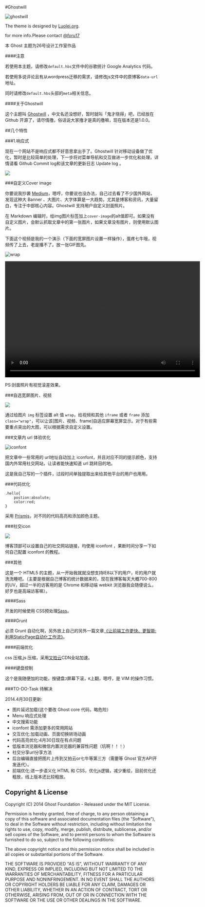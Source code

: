 #Ghostwill

![ghostwill](http://file.is26.com/wp-image/2014/04/ghostwill.png)

The theme is designed by [Luolei.org](http://luolei.org).

for more info.Please contact [@foru17](http://twitter.com/foru17)

本 Ghost 主题为26号设计工作室作品



####注意

若使用本主题，请修改`default.hbs`文件中的谷歌统计 Google Analytics 代码。

若使用多说评论且有从wordpress迁移的需求，请修改js文件中的原博客`data-url`地址。

同时请修改`default.hbs`头部的`meta`相关信息。


####关于Ghostwill

这个主题叫 [Ghostwill](https://github.com/foru17/ghostwill) ，中文名还没想好，暂时就叫「鬼才晓得」吧，已经放在 Github 开源了，请尽情撸，俗话说大家撸才是真的撸嘛，现在版本还是1.0.0。

##几个特性

###1.响应式

现在一个网站不是响应式都不好意思拿出手了。Ghostwill 针对移动设备做了优化，暂时是比较简单的处理，下一步将对菜单导航和交互做进一步优化和处理，详情请看 Github Commit log和该文章的更新日志 Update log 。

![](http://file.is26.com/wp-image/2014/04/ghost-mobile.png)


###自定义Cover image

你要说我抄袭 [Medium](https://medium.com/)，嗯哼，你要说也没办法，自己过去看了不少国外网站，发现这种大 Banner 、大图片、大字体算是一大趋势。尤其是博客和资讯，大量留白，专注于中部核心内容。Ghostwill 支持用户自定义封面照片。

在 Markdown 编辑时，给img图片标签加上`cover-image`的alt值即可。如果没有自定义图片，会默认抓取文章中的第一张图片，如果文章没有图片，则使用默认图片。


下面这个视频是我的一个演示（下面的宽屏图片设置一样操作），蛋疼七牛哦，视频传了上去，老是播不了。放一张GIF图先。

![wrap](http://file.is26.com/wp-image/2014/04/cover-animation.gif)

<video width="640" height="380" class="wrap" controls>
  <source src="http://qiniu.is26.com/cover-image-animate.mp4" type="video/mp4">
</video>

PS:封面照片有视觉滚差效果。


###自选宽屏图片、视频

![](http://qiniu.is26.com/demo-show-wide.png)

通过给图片 `img` 标签设置 alt 值 `wrap`，给视频和其他 `iframe` 或者 `frame` 添加`class="wrap"`，可以让该[图片、视频、frame]自适应屏幕宽屏显示。对于有些需要重点突出的大图，可以根据需求自定义设置。

###文章内 url 体验优化

![iconfont](http://qiniu.is26.com/iconfont-opt.jpg)

把文章中一些常用的 url地址自动加上 iconfont，并且对应不同的提示颜色，支持国内外常用社交网站，让读者能快速知道 url 跳转目的地。

这是我自己写的一个插件，过段时间单独提取出来给其他平台的用户也用用。


###代码优化

```language-css
.hello{
    postion:absolute;
    color:red;
}

```

采用 [Prismjs](http://prismjs.com/)，对不同的代码高亮和添加颜色主题。

###社交icon

![](http://luolei.u.qiniudn.com/social-icons.jpg)

博客顶部可以设置自己的社交网站链接，均使用 iconfont ，果断时间分享一下如何自己配置 iconfont 的教程。

###其他

这是一个 HTML5 的主题，从一开始我就就没想支持IE8以下的用户，IE的用户就洗洗睡吧。（主要是根据自己博客的统计数据来的，现在我博客每天大概700-800的UV，超过一半的访客用的是 Chrome 和移动端 webkit 浏览器我会随便说么，好歹也是高端访客嘛）。

####Sass

开发的时候使用 CSS预处理[Sass](http://sass-lang.com/)。

####Grunt

必须 Grunt 自动化啊，另外放上自己的另外一篇文章[《让前端工作更快、更智能:利用StaticPage自动化工作流》](http://luolei.org/front-end-dev-with-grunt-staticpage-workflow/)。

####前端优化

css 压缩,js 压缩，采用[又拍云](http://www.upyun.com/?md=luolei)CDN全站加速。

####键盘控制

这个是我随便加的功能，按键盘`J`屏幕下滚，`K`上翻，嗯哼，是 VIM 的操作习惯。

###TO-DO-Task 待解决

2014.4月30日更新:

* 图片延迟加载(这个要改 Ghost core 代码，略危险）
* Menu 响应式处理
* 中文搜索功能
* iconfont 需添加更多的常用网站
* 交互优化:加载动画、页面切换转场动画
* 代码高亮优化:4月30日现在有点问题
* 低版本浏览器和微信内置浏览器的兼容性问题（坑啊！！！）
* 社交分享url分享方法
* 后台编辑直接把图片上传到又拍云or七牛等第三方（需要等 Ghost 官方API开发迭代）。
* 前端优化:进一步语义化 HTML 和 CSS，优化js逻辑，减少重绘，目前优化还粗放，线上版本还比较粗放。


## Copyright & License

Copyright (C) 2014 Ghost Foundation - Released under the MIT License.

Permission is hereby granted, free of charge, to any person obtaining a copy of this software and associated documentation files (the "Software"), to deal in the Software without restriction, including without limitation the rights to use, copy, modify, merge, publish, distribute, sublicense, and/or sell copies of the Software, and to permit persons to whom the Software is furnished to do so, subject to the following conditions:

The above copyright notice and this permission notice shall be included in all copies or substantial portions of the Software.

THE SOFTWARE IS PROVIDED "AS IS", WITHOUT WARRANTY OF ANY KIND, EXPRESS OR IMPLIED, INCLUDING BUT NOT LIMITED TO THE WARRANTIES OF MERCHANTABILITY, FITNESS FOR A PARTICULAR PURPOSE AND
NONINFRINGEMENT. IN NO EVENT SHALL THE AUTHORS OR COPYRIGHT HOLDERS BE LIABLE FOR ANY CLAIM, DAMAGES OR OTHER LIABILITY, WHETHER IN AN ACTION OF CONTRACT, TORT OR OTHERWISE, ARISING FROM, OUT OF OR IN CONNECTION WITH THE SOFTWARE OR THE USE OR OTHER DEALINGS IN THE SOFTWARE.
